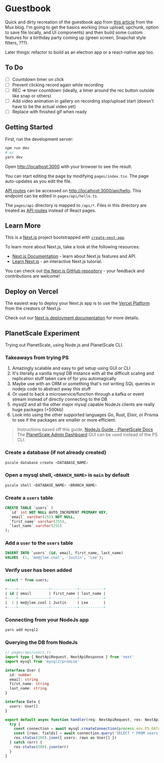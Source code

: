 # Guestbook

Quick and dirty recreation of the guestbook app from [this article](https://www.mux.com/blog/how-we-built-our-video-guestbook) from the Mux blog. I'm going to get the basics working (mux upload, upchunk, option to save file locally, and UI components) and then build some custom features for a birthday party coming up (green screen, Snapchat style filters, ???).

Later things: refactor to build as an electron app or a react-native app too.

## To Do

- [ ] Countdown timer on click
- [ ] Prevent clicking record again while recording
- [ ] REC => timer countdown (ideally, a timer around the rec button outside like snap or others)
- [ ] Add video animation in gallery on recording stop/upload start (doesn't have to be the actual video yet)
- [ ] Replace with finished gif when ready

## Getting Started

First, run the development server:

```bash
npm run dev
# or
yarn dev
```

Open [http://localhost:3000](http://localhost:3000) with your browser to see the result.

You can start editing the page by modifying `pages/index.tsx`. The page auto-updates as you edit the file.

[API routes](https://nextjs.org/docs/api-routes/introduction) can be accessed on [http://localhost:3000/api/hello](http://localhost:3000/api/hello). This endpoint can be edited in `pages/api/hello.ts`.

The `pages/api` directory is mapped to `/api/*`. Files in this directory are treated as [API routes](https://nextjs.org/docs/api-routes/introduction) instead of React pages.

## Learn More

This is a [Next.js](https://nextjs.org/) project bootstrapped with [`create-next-app`](https://github.com/vercel/next.js/tree/canary/packages/create-next-app).

To learn more about Next.js, take a look at the following resources:

- [Next.js Documentation](https://nextjs.org/docs) - learn about Next.js features and API.
- [Learn Next.js](https://nextjs.org/learn) - an interactive Next.js tutorial.

You can check out [the Next.js GitHub repository](https://github.com/vercel/next.js/) - your feedback and contributions are welcome!

## Deploy on Vercel

The easiest way to deploy your Next.js app is to use the [Vercel Platform](https://vercel.com/new?utm_medium=default-template&filter=next.js&utm_source=create-next-app&utm_campaign=create-next-app-readme) from the creators of Next.js.

Check out our [Next.js deployment documentation](https://nextjs.org/docs/deployment) for more details.

## PlanetScale Experiment

Trying out PlanetScale, using Node.js and PlanetScale CLI.

### Takeaways from trying PS

1. Amazingly scalable and easy to get setup using GUI or CLI
1. It's literally a vanilla mysql DB instance with all the difficult scaling and replication stuff taken care of for you automagically
1. Maybe use with an ORM or something that's not writing SQL queries in nodejs code to abstract away this stuff
1. Or used to back a microservice/function through a kafka or event stream instead of directly connecting to the DB
1. mysql2 and all the other major mysql capable NodeJs clients are really huge packages (+500kb)
1. Look into using the other supported languages Go, Rust, Elixir, or Prisma to see if the packages are smaller or more efficient.

> Instructions based off this guide, [NodeJs Guide - PlanetScale Docs](https://docs.planetscale.com/tutorials/connect-nodejs-app)
> The [PlanetScale Admin Dashboard](https://app.planetscale.com/hypergo/hypergo) GUI can be used instead of the PS CLI.

### Create a database (if not already created)

```zsh
pscale database create <DATABASE_NAME>
```

### Open a mysql shell, `<BRANCH_NAME>` is `main` by default

```zsh
pscale shell <DATABASE_NAME> <BRANCH_NAME>
```

### Create a `users` table

```sql
CREATE TABLE `users` (
  `id` int NOT NULL AUTO_INCREMENT PRIMARY KEY,
  `email` varchar(255) NOT NULL,
  `first_name` varchar(255),
  `last_name` varchar(255)
);
```

### Add a `user` to the `users` table

```sql
INSERT INTO `users` (id, email, first_name, last_name)
VALUES  (1, 'me@jlee.cool', 'Justin', 'Lee');
```

### Verify user has been added

```sql
select * from users;
```

```sql
+----+--------------+------------+-----------+
| id | email        | first_name | last_name |
+----+--------------+------------+-----------+
|  1 | me@jlee.cool | Justin     | Lee       |
+----+--------------+------------+-----------+
```

### Connecting from your NodeJs app

```zsh
yarn add mysql2
```

### Querying the DB from NodeJs

```typescript
// pages/api/users.ts
import type { NextApiRequest, NextApiResponse } from 'next'
import mysql from 'mysql2/promise'

interface User {
  id: number
  email: string
  first_name: string
  last_name: string
}

interface Data {
  users: User[]
}

export default async function handler(req: NextApiRequest, res: NextApiResponse<Data | any>) {
  try {
    const connection = await mysql.createConnection(process.env.PS_DATABASE_URL ?? 'no-url')
    const [rows, fields] = await connection.query('SELECT * FROM users')
    res.status(200).json({ users: rows as User[] })
  } catch (err) {
    res.status(500).json(err)
  }
}
```
